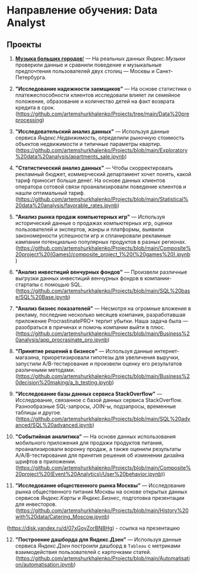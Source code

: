 # Направление обучения: Data Analyst

## Проекты

1. [**Музыка больших городов**!](https://github.com/artemshurkhalenko/Projects/blob/main/Python%20base/big_cites_music.ipynb) — На реальных данных *Яндекс.Музыки* проверили данные и сравнили поведение и музыкальные предпочтения пользователей двух столиц — Москвы и Санкт-Петербурга.


2. **"Исследование надежности заемщиков"** — На основе статистики о платежеспособности клиентов исследовали влияет ли семейное положение, образование и количество детей на факт возврата кредита в срок.
(https://github.com/artemshurkhalenko/Projects/tree/main/Data%20preprocessing)


3. **"Исследовательский анализ данных"** — Используя данные сервиса *Яндекс.Недвижимость*, определили рыночную стоимость объектов недвижимости и типичные параметры квартир.
(https://github.com/artemshurkhalenko/Projects/blob/main/Exploratory%20data%20analysis/apartments_sale.ipynb)


4. **"Статистический анализ данных"** — Чтобы скорректировать рекламный бюджет, коммерческий департамент хочет понять, какой тариф приносит больше денег. На основе данных клиентов оператора сотовой связи проанализировали поведение клиентов и нашли оптимальный тариф.
(https://github.com/artemshurkhalenko/Projects/blob/main/Statistical%20data%20analysis/favorable_rates.ipynb)


5. **"Анализ рынка продаж компьютерных игр"** — Используя исторический данные о продажах компьютерных игр, оценки пользователей и экспертов, жанры и платформы, выявили закономерности успешности игр и спланировали рекламные кампании потенциально популярных продуктов в разных регионах.
(https://github.com/artemshurkhalenko/Projects/blob/main/Composite%20project%20(Games)/composite_project_1%20(%20games%20).ipynb)


6. **"Анализ инвестиций венчурных фондов"** — Произвели различные выгрузки данных инвестиций венчурных фондов в компании-стартапы с помощью SQL.
(https://github.com/artemshurkhalenko/Projects/blob/main/SQL%20base/SQL%20Base.ipynb)


7. **"Анализ бизнес показателей"** — Несмотря на огромные вложения в рекламу, последние несколько месяцев компания, разработавшая приложение ProcrastinatePRO+ терпит убытки. Наша задача была — разобраться в причинах и помочь компании выйти в плюс.
(https://github.com/artemshurkhalenko/Projects/blob/main/Business%20analysis/app_procrasinate_pro.ipynb)


8. **"Принятие решений в бизнесе"** — Используя данные интернет-магазина, приоретизировали гипотезы для увеличения выручки, запустили А/В-тестирование и произвели оценку его результатов различными методами.
(https://github.com/artemshurkhalenko/Projects/blob/main/Business%20decision%20making/a_b_testing.ipynb)


9. **"Исследование базы данных сервиса StackOverflow"** — Исследование, связанное с базой данных сервиса StackOverflow. Разнообразные SQL-запросы, JOIN-ы, подзапросы, временные таблицы и другое.
(https://github.com/artemshurkhalenko/Projects/blob/main/SQL%20advanced/SQL%20advanced.ipynb)


10. **"Событийная аналитика"** — На основе данных использования мобильного приложения для продажи продуктов питания, проанализировали воронку продаж, а также оценили результаты A/A/B-тестирования для принятия решения об изменении дизайна шрифтов в приложении.
(https://github.com/artemshurkhalenko/Projects/blob/main/Composite%20project%20(Event%20Analytics)/User%20behavior.ipynb))


11. **"Исследование общественного рынка Москвы"** — Исследование рынка общественного питания Москвы на основе открытых данных сервисов *Яндекс.Карты* и *Яндекс.Бизнес*, подготовка презентации для инвесторов.
(https://github.com/artemshurkhalenko/Projects/blob/main/History%20with%20data/Catering_Moscow.ipynb)

(https://disk.yandex.ru/d/07xGoyZorBN8Hg) - ссылка на презентацию

12. **"Построение дашборда для Яндекс.Дзен"** — Используя данные сервиса *Яндекс.Дзен* построили дашборд в `Tableau` с метриками взаимодействия пользователей с карточками статей.
(https://github.com/artemshurkhalenko/Projects/blob/main/Automatisation/automatisation.ipynb)
